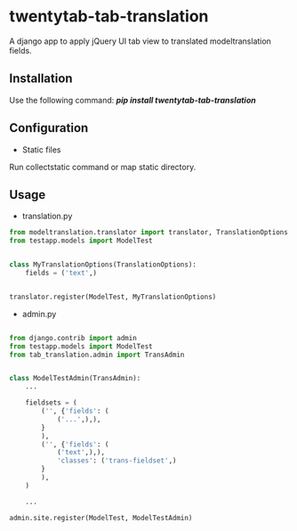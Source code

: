 twentytab-tab-translation
=========================

A django app to apply jQuery UI tab view to translated modeltranslation fields. 

## Installation

Use the following command: <b><i>pip install twentytab-tab-translation</i></b>

## Configuration

- Static files

Run collectstatic command or map static directory. 

## Usage
- translation.py

```py
from modeltranslation.translator import translator, TranslationOptions
from testapp.models import ModelTest


class MyTranslationOptions(TranslationOptions):
    fields = ('text',)


translator.register(ModelTest, MyTranslationOptions)


```

- admin.py

```py

from django.contrib import admin
from testapp.models import ModelTest
from tab_translation.admin import TransAdmin


class ModelTestAdmin(TransAdmin):
    ...

    fieldsets = (
        ('', {'fields': (
            ('...',),),
        }
        ),
        ('', {'fields': (
            ('text',),),
            'classes': ('trans-fieldset',)
        }
        ),
    )

    ...

admin.site.register(ModelTest, ModelTestAdmin)

```
